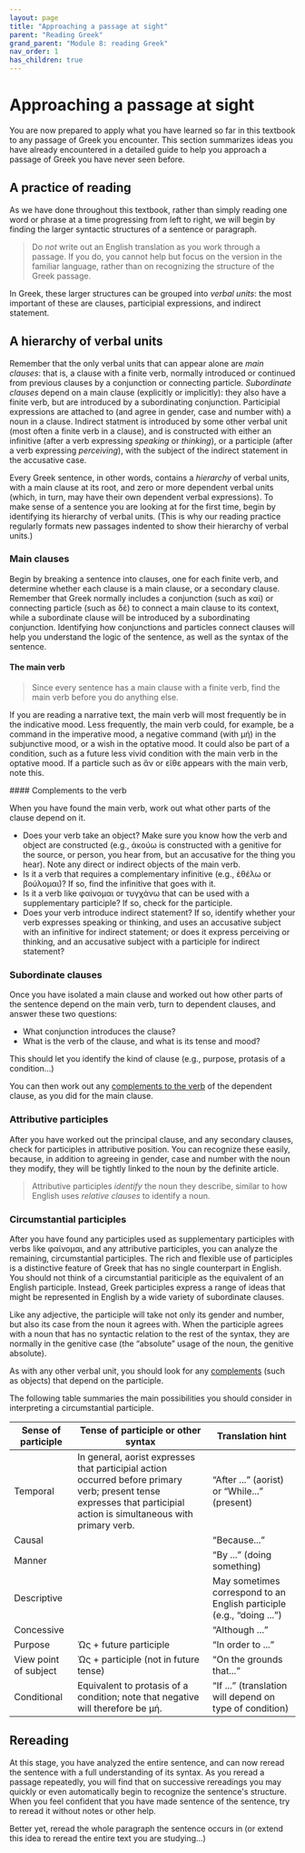 ```yaml
---
layout: page
title: "Approaching a passage at sight"
parent: "Reading Greek"
grand_parent: "Module 8: reading Greek"
nav_order: 1
has_children: true
---
```


# Approaching a passage at sight

You are now prepared to apply what you have learned so far in this textbook to any passage of Greek you encounter.  This section summarizes ideas you have already encountered in a detailed guide to help you approach a passage of Greek you have never seen before.  


## A practice of reading

As we have done throughout this textbook, rather than simply reading one word or phrase at a time progressing from left to right, we will begin by finding the larger syntactic structures of a sentence or paragraph.  

> Do *not* write out an English translation as you work through a passage.  If you do, you cannot help but focus on the version in the familiar language, rather than on recognizing the structure of the Greek passage.

In Greek, these larger structures can be grouped into *verbal units*: the most important of these are clauses, participial expressions, and indirect statement.


## A hierarchy of verbal units


Remember that the only verbal units that can appear alone are *main clauses*:  that is,  a clause with a finite verb, normally introduced or continued from previous clauses by a conjunction or connecting particle.  *Subordinate clauses* depend on a main clause (explicitly or implicitly): they also have a finite verb, but are introduced by a subordinating conjunction.  Participial expressions are attached to (and agree in gender, case and number with) a noun in a clause.  Indirect statment is introduced by some other verbal unit (most often a finite verb in a clause), and is constructed with either an infinitive (after a verb expressing *speaking* or *thinking*), or a participle (after a verb expressing *perceiving*), with the subject of the indirect statement in the accusative case.

Every Greek sentence, in other words, contains a *hierarchy* of verbal units, with a main clause at its root, and zero or more dependent verbal units (which, in turn, may have their own dependent verbal expressions).  To make sense of a sentence you are looking at for the first time, begin by identifying its hierarchy of verbal units. (This is why our reading practice regularly formats new passages indented to show their hierarchy of verbal units.)


### Main clauses

Begin by breaking a sentence into clauses, one for each finite verb, and determine whether each clause is a main clause, or a secondary clause. Remember that Greek normally includes a conjunction  (such as καί) or connecting particle (such as δέ) to connect a main clause to its context, while a subordinate clause will be introduced by a subordinating conjunction.  Identifying how conjunctions and particles connect clauses will help you understand the logic of the sentence, as well as the syntax of the sentence.


#### The main verb

> Since every sentence has a main clause with a finite verb, find the main verb before you do anything else.

If you are reading a narrative text, the main verb will most frequently be in the indicative mood.  Less frequently, the main verb could, for example, be a command in the imperative mood, a negative command (with μή) in the subjunctive mood, or a wish in the optative mood. It could also be part of a condition, such as a future less vivid condition with the main verb in the optative mood.  If a particle such as ἄν or εἴθε appears with the main verb, note this.


<a name="complements"/>
#### Complements to the verb

When you have found the main  verb, work out what other parts of the clause depend on it.


- Does your verb take an object?  Make sure you know how the verb and object are constructed (e.g., ἀκούω is constructed with a genitive for the source, or person, you hear from, but an accusative for the thing you hear).  Note any direct or indirect objects of the main verb.
- Is it a verb that requires a complementary infinitive (e.g., ἐθέλω or βούλομαι)?  If so, find the infinitive that goes with it.
- Is it a verb like φαίνομαι or τυγχάνω that can be used with a supplementary participle? If so, check for the participle.
- Does your verb introduce indirect statement?  If so, identify whether your verb expresses speaking or thinking, and uses an accusative subject with an infinitive for indirect statement; or does it express perceiving or thinking, and an accusative subject with a  participle for indirect statement?






### Subordinate clauses

Once you have isolated a main clause and worked out how other parts of the sentence depend on the main verb, turn to dependent clauses, and answer these two questions:

- What conjunction introduces the clause?
- What is the verb of the clause, and what is its tense and mood?

This should let you identify the kind of clause (e.g., purpose, protasis of a condition...)

You can then work out any [complements to the verb](#complements) of the dependent clause, as you did for
 the main clause.


### Attributive participles

After you have worked out the principal clause, and any secondary clauses, check for participles in attributive position. You can recognize these easily, because, in addition to agreeing in gender, case and number with the noun they modify, they will be tightly linked to the noun by the definite article.

> Attributive participles *identify* the noun they describe, similar to how English uses *relative clauses* to identify a noun.


### Circumstantial participles

After you have found any participles used as supplementary participles with verbs like φαίνομαι, and any attributive participles, you can analyze the remaining, circumstantial participles. The rich and flexible use of participles is a distinctive feature of Greek that has no single counterpart in English. You should not think of a circumstantial pariticiple as the equivalent of an English participle. Instead, Greek participles express a range of ideas that might be represented in English by a wide variety of subordinate clauses.

Like any adjective, the participle will take not only its gender and number, but also its case from the noun it agrees with. When the participle agrees with a noun that has no syntactic relation to the rest of the syntax, they are normally in the genitive case (the “absolute” usage of the noun, the genitive absolute).

As with any other verbal unit, you should look for any [complements](#complements) (such as objects) that depend on the participle.



The following table summaries the main possibilities  you should consider in interpreting a circumstantial participle.



| Sense of	participle |Tense of participle or other syntax | Translation hint |
|-------------------|--------------------|------------------|
| Temporal | In general, aorist expresses that participial action occurred before primary verb;  present tense expresses that participial action is simultaneous with primary verb. | “After ...” (aorist) or “While...” (present) |
| Causal | | “Because...” |
| Manner | | “By ...” (doing something) |
|  Descriptive | | May sometimes correspond to an English participle (e.g., “doing ...”) |
| Concessive | |“Although ...”  |
| Purpose | Ὡς  + future participle |  “In order to ...” |
| View point of subject |Ὡς  + participle (not in future tense) | “On the grounds that...” |
| Conditional | Equivalent to protasis of a condition; note that negative will therefore be μή. | “If ...”  (translation will depend  on type of condition) |


## Rereading

At this stage, you have analyzed the entire sentence, and can now reread the sentence with a full understanding of its syntax. As you reread a passage repeatedly, you will find that on successive rereadings you may quickly or even automatically begin to recognize the sentence's structure. When you feel confident that you have made sentence of the sentence, try to reread it without notes or other help.

Better yet, reread the whole paragraph the sentence occurs in (or extend this idea to reread the entire text you are studying...)

